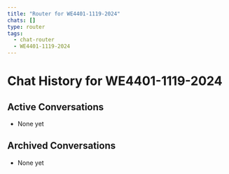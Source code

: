 ```yaml
---
title: "Router for WE4401-1119-2024"
chats: []
type: router
tags:
  - chat-router
  - WE4401-1119-2024
---
```


# Chat History for WE4401-1119-2024

## Active Conversations
- None yet
  <!-- Format: [[CHAT2024-1119-2024-001]] - Description -->

## Archived Conversations
- None yet
